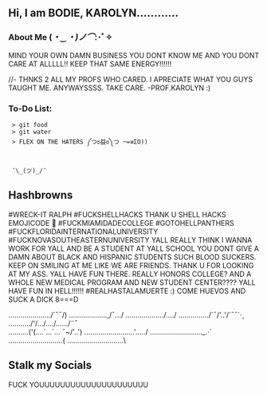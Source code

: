 
## Hi, I am BODIE, KAROLYN............

### About Me (*・‿・)ノ⌒*:･ﾟ✧

MIND YOUR OWN DAMN BUSINESS YOU DONT KNOW ME AND YOU DONT CARE AT ALLLLL!! KEEP THAT SAME ENERGY!!!!!!


//- THNKS 2 ALL MY PROFS WHO CARED. I APRECIATE WHAT YOU GUYS TAUGHT ME. ANYWAYSSSS. TAKE CARE. -PROF.KAROLYN :)


### To-Do List:

```
 > git food 
 > git water 
 > FLEX ON THE HATERS ༼つಠ益ಠ༽つ ─=≡ΣO))
 
```

     ¯\_(ツ)_/¯ 



     
## Hashbrowns 
#WRECK-IT RALPH #FUCKSHELLHACKS THANK U SHELL HACKS EMOJICODE 🐚 #FUCKMIAMIDADECOLLEGE  #GOTOHELLPANTHERS #FUCKFLORIDAINTERNATIONALUNIVERSITY #FUCKNOVASOUTHEASTERNUNIVERSITY YALL REALLY THINK I WANNA WORK FOR YALL AND BE A STUDENT AT YALL SCHOOL YOU DONT GIVE A DAMN ABOUT BLACK AND HISPANIC STUDENTS SUCH BLOOD SUCKERS. KEEP ON SMILING AT ME LIKE WE ARE FRIENDS.  THANK U FOR LOOKING AT MY ASS. YALL HAVE FUN THERE. REALLY HONORS COLLEGE? AND A WHOLE NEW MEDICAL PROGRAM AND NEW STUDENT CENTER???? YALL HAVE FUN IN HELL!!!!!!  #REALHASTALAMUERTE :) COME HUEVOS AND SUCK A DICK 8===D

...................../´¯¯/)
...................,/¯.../
.................../..../
.............../´¯/'..'/´¯¯`·¸
.........../'/.../..../....../¨¯\
..........('(....´...´... ¯~/'..')
...........\..............'...../
............\....\.........._.·´
.............\..............(
..............\..............\

## Stalk my Socials 
FUCK YOUUUUUUUUUUUUUUUUUUUUU 



